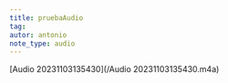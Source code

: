 ```yaml
---
title: pruebaAudio
tag:
autor: antonio
note_type: audio
---
```

[Audio 20231103135430](/Audio 20231103135430.m4a)
